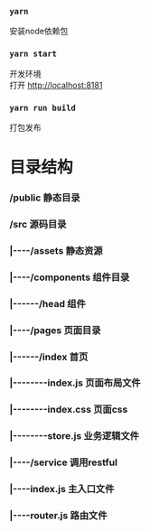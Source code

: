 
### `yarn `
安装node依赖包

### `yarn start`
开发环境<br>
打开 [http://localhost:8181](http://localhost:8181) 

### `yarn run build`
打包发布

# 目录结构
### /public 静态目录
### /src 源码目录
### |----/assets 静态资源
### |----/components 组件目录
### |------/head 组件
### |----/pages 页面目录
### |------/index 首页
### |--------index.js 页面布局文件
### |--------index.css 页面css
### |--------store.js 业务逻辑文件
### |----/service 调用restful
### |----index.js 主入口文件
### |----router.js 路由文件